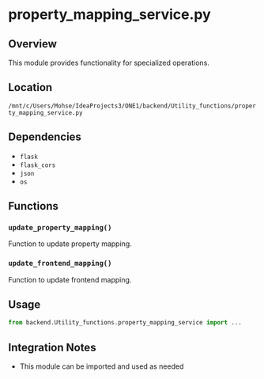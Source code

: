 # property_mapping_service.py

## Overview

This module provides functionality for specialized operations.

## Location

`/mnt/c/Users/Mohse/IdeaProjects3/ONE1/backend/Utility_functions/property_mapping_service.py`

## Dependencies

- `flask`
- `flask_cors`
- `json`
- `os`

## Functions

### `update_property_mapping()`

Function to update property mapping.

### `update_frontend_mapping()`

Function to update frontend mapping.

## Usage

```python
from backend.Utility_functions.property_mapping_service import ...
```

## Integration Notes

- This module can be imported and used as needed
